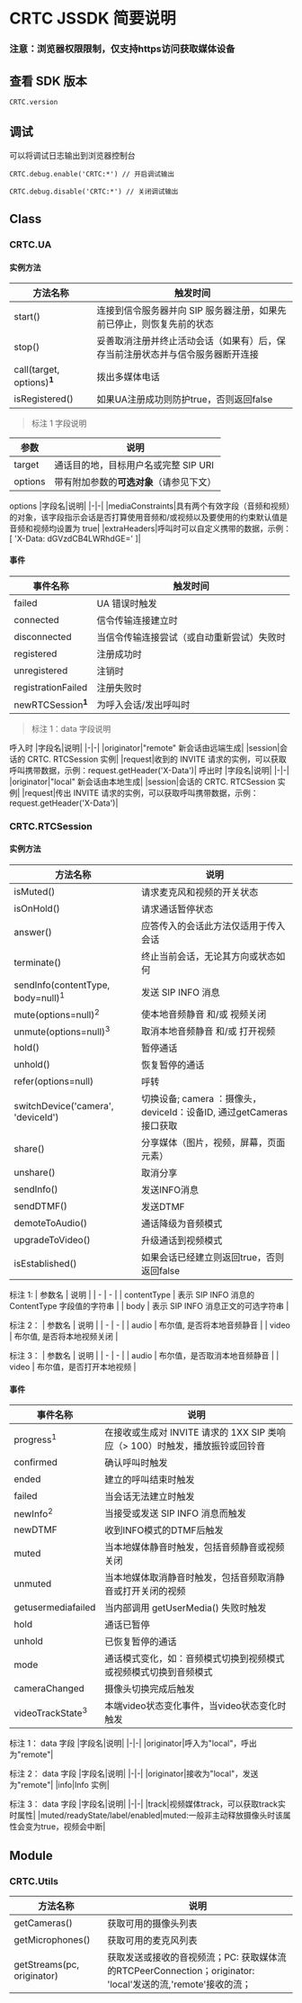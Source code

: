 # CRTC JSSDK 简要说明

### 注意：浏览器权限限制，仅支持https访问获取媒体设备

## 查看 SDK 版本

 `CRTC.version`

## 调试

可以将调试日志输出到浏览器控制台

 `CRTC.debug.enable('CRTC:*') // 开启调试输出`

 `CRTC.debug.disable('CRTC:*') // 关闭调试输出`

## Class

### CRTC.UA

#### 实例方法

| 方法名称 | 触发时间 |
| - | - |
| start() | 连接到信令服务器并向 SIP 服务器注册，如果先前已停止，则恢复先前的状态 |
| stop() | 妥善取消注册并终止活动会话（如果有）后，保存当前注册状态并与信令服务器断开连接 |
| call(target, options)<sup>**1**</sup> | 拨出多媒体电话 |
| isRegistered() | 如果UA注册成功则防护true，否则返回false |

> 标注 1 字段说明

| 参数 | 说明 |
| - | - |
| target  | 通话目的地，目标用户名或完整 SIP URI     |
| options | 带有附加参数的**可选对象**（请参见下文） |

options
|字段名|说明|
|-|-|
|mediaConstraints|具有两个有效字段（音频和视频）的对象，该字段指示会话是否打算使用音频和/或视频以及要使用的约束默认值是音频和视频均设置为 true|
|extraHeaders|呼叫时可以自定义携带的数据，示例：[ 'X-Data: dGVzdCB4LWRhdGE=' ]|

#### 事件

| 事件名称 | 触发时间 |
| - | - |
|failed|UA 错误时触发|
| connected | 信令传输连接建立时 |
| disconnected | 当信令传输连接尝试（或自动重新尝试）失败时 |
| registered | 注册成功时 |
| unregistered | 注销时 |
| registrationFailed | 注册失败时 |
| newRTCSession<sup>**1**</sup> | 为呼入会话/发出呼叫时 |

> 标注 1：data 字段说明

呼入时
|字段名|说明|
|-|-|
|originator|"remote" 新会话由远端生成|
|session|会话的 CRTC. RTCSession 实例|
|request|收到的 INVITE 请求的实例，可以获取呼叫携带数据，示例：request.getHeader('X-Data')|
呼出时
|字段名|说明|
|-|-|
|originator|"local" 新会话由本地生成|
|session|会话的 CRTC. RTCSession 实例|
|request|传出 INVITE 请求的实例，可以获取呼叫携带数据，示例：request.getHeader('X-Data')|

### CRTC.RTCSession

#### 实例方法

| 方法名称 | 说明 |
| - | - |
| isMuted() | 请求麦克风和视频的开关状态 |
| isOnHold() | 请求通话暂停状态  |
| answer() | 应答传入的会话此方法仅适用于传入会话                                          |
| terminate() | 终止当前会话，无论其方向或状态如何                                            |
| sendInfo(contentType, body=null)<sup>1</sup> | 发送 SIP INFO 消息 |
| mute(options=null)<sup>2</sup> | 使本地音频静音 和/或 视频关闭                                                 |
| unmute(options=null)<sup>3</sup> | 取消本地音频静音 和/或 打开视频 |
| hold() | 暂停通话|
| unhold() |恢复暂停的通话 |
| refer(options=null) |呼转 |
| switchDevice('camera', 'deviceId') | 切换设备; camera ：摄像头，deviceId：设备ID, 通过getCameras接口获取 |
| share() | 分享媒体（图片，视频，屏幕，页面元素） |
| unshare() | 取消分享 |
| sendInfo() | 发送INFO消息 |
| sendDTMF() |发送DTMF |
| demoteToAudio() |通话降级为音频模式 |
| upgradeToVideo() |升级通话到视频模式 |
| isEstablished() |如果会话已经建立则返回true，否则返回false |

标注 1:
| 参数名 | 说明 |
| - | - |
| contentType | 表示 SIP INFO 消息的 ContentType 字段值的字符串 |
| body | 表示 SIP INFO 消息正文的可选字符串 |

标注 2：
| 参数名 | 说明 |
| - | - |
| audio | 布尔值, 是否将本地音频静音 |
| video | 布尔值, 是否将本地视频关闭 |

标注 3：
| 参数名 | 说明 |
| - | - |
| audio | 布尔值，是否取消本地音频静音 |
| video | 布尔值，是否打开本地视频 |

#### 事件

| 事件名称 | 说明 |
| - | - |
| progress<sup>1</sup> | 在接收或生成对 INVITE 请求的 1XX SIP 类响应（> 100）时触发，播放振铃或回铃音 |
| confirmed | 确认呼叫时触发 |
| ended | 建立的呼叫结束时触发 |
| failed | 当会话无法建立时触发 |
| newInfo<sup>2</sup>  | 当接受或发送 SIP INFO 消息而触发 |
| newDTMF |收到INFO模式的DTMF后触发 |
| muted | 当本地媒体静音时触发，包括音频静音或视频关闭 |
| unmuted | 当本地媒体取消静音时触发，包括音频取消静音或打开关闭的视频 |
| getusermediafailed | 当内部调用 getUserMedia() 失败时触发 |
|hold|通话已暂停 |
|unhold|已恢复暂停的通话 |
|mode|通话模式变化，如：音频模式切换到视频模式或视频模式切换到音频模式 |
|cameraChanged|摄像头切换完成后触发 |
|videoTrackState<sup>3</sup> |本端video状态变化事件，当video状态变化时触发|

标注 1：
data 字段
|字段名|说明|
|-|-|
|originator|呼入为"local"，呼出为"remote"|

标注 2：
data 字段
|字段名|说明|
|-|-|
|originator|接收为"local"，发送为"remote"|
|info|Info 实例|

标注 3：
data 字段
|字段名|说明|
|-|-|
|track|视频媒体track，可以获取track实时属性|
|muted/readyState/label/enabled|muted:一般非主动释放摄像头时该属性会变为true，视频会中断|

## Module

### CRTC.Utils
|方法名称|说明|
|-|-|
|getCameras()|获取可用的摄像头列表|
|getMicrophones()|获取可用的麦克风列表|
|getStreams(pc, originator)|获取发送或接收的音视频流；PC: 获取媒体流的RTCPeerConnection；originator: 'local'发送的流,'remote'接收的流；|
